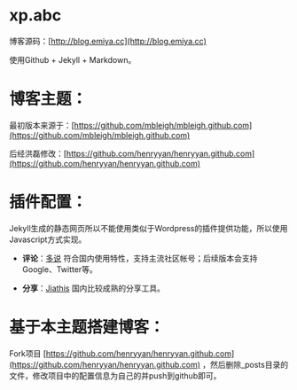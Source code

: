 xp.abc
=======

博客源码：[http://blog.emiya.cc](http://blog.emiya.cc)

使用Github + Jekyll + Markdown。

博客主题：
====

最初版本来源于：[https://github.com/mbleigh/mbleigh.github.com](https://github.com/mbleigh/mbleigh.github.com)

后经洪磊修改：[https://github.com/henryyan/henryyan.github.com](https://github.com/henryyan/henryyan.github.com)


插件配置：
===

Jekyll生成的静态网页所以不能使用类似于Wordpress的插件提供功能，所以使用Javascript方式实现。

* **评论**：[多说](http://duoshuo.com) 符合国内使用特性，支持主流社区帐号；后续版本会支持Google、Twitter等。

* **分享**：[Jiathis](http://www.jiathis.com/) 国内比较成熟的分享工具。

基于本主题搭建博客：
===

Fork项目 [https://github.com/henryyan/henryyan.github.com](https://github.com/henryyan/henryyan.github.com) 
，然后删除_posts目录的文件，修改项目中的配置信息为自己的并push到github即可。
